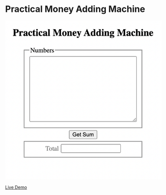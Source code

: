 # Practical Money Adding Machine

![Screenshot](/screenshot.png?raw=true "screenshot.png")

[Live Demo](https://practical-adding-machine.netlify.app/)